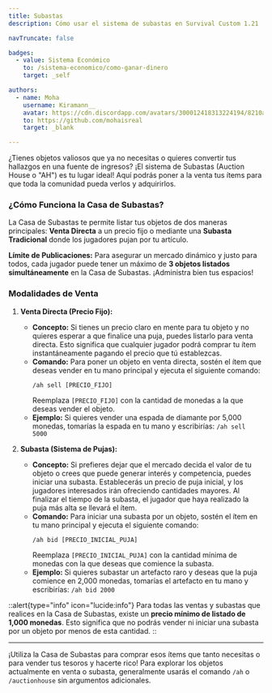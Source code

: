 ```yaml
---
title: Subastas
description: Cómo usar el sistema de subastas en Survival Custom 1.21

navTruncate: false

badges:
  - value: Sistema Económico
    to: /sistema-economico/como-ganar-dinero
    target: _self

authors:
  - name: Moha
    username: Kiramann__
    avatar: https://cdn.discordapp.com/avatars/300012418313224194/8210a33c2f974927b25d22a61dd58cd5.png?size=512
    to: https://github.com/mohaisreal
    target: _blank

---
```


¿Tienes objetos valiosos que ya no necesitas o quieres convertir tus hallazgos en una fuente de ingresos? ¡El sistema de Subastas (Auction House o "AH") es tu lugar ideal! Aquí podrás poner a la venta tus ítems para que toda la comunidad pueda verlos y adquirirlos.

### ¿Cómo Funciona la Casa de Subastas?

La Casa de Subastas te permite listar tus objetos de dos maneras principales: **Venta Directa** a un precio fijo o mediante una **Subasta Tradicional** donde los jugadores pujan por tu artículo.

**Límite de Publicaciones:** Para asegurar un mercado dinámico y justo para todos, cada jugador puede tener un máximo de **3 objetos listados simultáneamente** en la Casa de Subastas. ¡Administra bien tus espacios!

### Modalidades de Venta

1.  **Venta Directa (Precio Fijo):**
    *   **Concepto:** Si tienes un precio claro en mente para tu objeto y no quieres esperar a que finalice una puja, puedes listarlo para venta directa. Esto significa que cualquier jugador podrá comprar tu ítem instantáneamente pagando el precio que tú establezcas.
    *   **Comando:** Para poner un objeto en venta directa, sostén el ítem que deseas vender en tu mano principal y ejecuta el siguiente comando:
        ```
        /ah sell [PRECIO_FIJO]
        ```
        Reemplaza `[PRECIO_FIJO]` con la cantidad de monedas a la que deseas vender el objeto.
    *   **Ejemplo:** Si quieres vender una espada de diamante por 5,000 monedas, tomarías la espada en tu mano y escribirías: `/ah sell 5000`

2.  **Subasta (Sistema de Pujas):**
    *   **Concepto:** Si prefieres dejar que el mercado decida el valor de tu objeto o crees que puede generar interés y competencia, puedes iniciar una subasta. Establecerás un precio de puja inicial, y los jugadores interesados irán ofreciendo cantidades mayores. Al finalizar el tiempo de la subasta, el jugador que haya realizado la puja más alta se llevará el ítem.
    *   **Comando:** Para iniciar una subasta por un objeto, sostén el ítem en tu mano principal y ejecuta el siguiente comando:
        ```
        /ah bid [PRECIO_INICIAL_PUJA]
        ```
        Reemplaza `[PRECIO_INICIAL_PUJA]` con la cantidad mínima de monedas con la que deseas que comience la subasta.
    *   **Ejemplo:** Si quieres subastar un artefacto raro y deseas que la puja comience en 2,000 monedas, tomarías el artefacto en tu mano y escribirías: `/ah bid 2000`

::alert{type="info" icon="lucide:info"}
Para todas las ventas y subastas que realices en la Casa de Subastas, existe un **precio mínimo de listado de 1,000 monedas**. Esto significa que no podrás vender ni iniciar una subasta por un objeto por menos de esta cantidad.
::

---

¡Utiliza la Casa de Subastas para comprar esos ítems que tanto necesitas o para vender tus tesoros y hacerte rico! Para explorar los objetos actualmente en venta o subasta, generalmente usarás el comando `/ah` o `/auctionhouse` sin argumentos adicionales.
